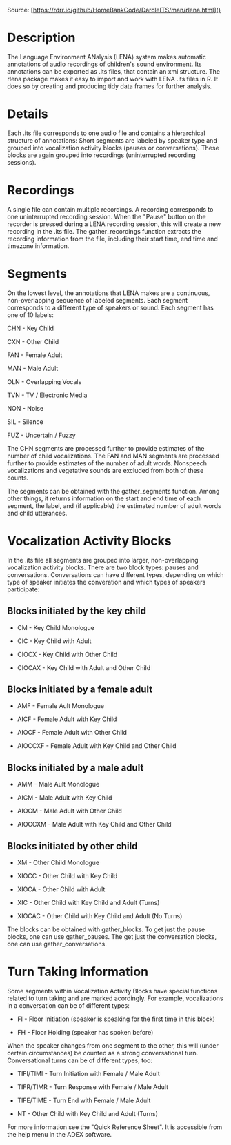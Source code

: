 Source: [https://rdrr.io/github/HomeBankCode/DarcleITS/man/rlena.html]()

# Description
The Language Environment ANalysis (LENA) system makes automatic annotations of audio recordings of children's sound environment. Its annotations can be exported as .its files, that contain an xml structure. The rlena package makes it easy to import and work with LENA .its files in R. It does so by creating and producing tidy data frames for further analysis.

# Details
Each .its file corresponds to one audio file and contains a hierarchical structure of annotations: Short segments are labeled by speaker type and grouped into vocalization activity blocks (pauses or conversations). These blocks are again grouped into recordings (uninterrupted recording sessions).

# Recordings
A single file can contain multiple recordings. A recording corresponds to one uninterrupted recording session. When the "Pause" button on the recorder is pressed during a LENA recording session, this will create a new recording in the .its file. The gather_recordings function extracts the recording information from the file, including their start time, end time and timezone information.

# Segments
On the lowest level, the annotations that LENA makes are a continuous, non-overlapping sequence of labeled segments. Each segment corresponds to a different type of speakers or sound. Each segment has one of 10 labels:

CHN - Key Child

CXN - Other Child

FAN - Female Adult

MAN - Male Adult

OLN - Overlapping Vocals

TVN - TV / Electronic Media

NON - Noise

SIL - Silence

FUZ - Uncertain / Fuzzy

The CHN segments are processed further to provide estimates of the number of child vocalizations. The FAN and MAN segments are processed further to provide estimates of the number of adult words. Nonspeech vocalizations and vegetative sounds are excluded from both of these counts.

The segments can be obtained with the gather_segments function. Among other things, it returns information on the start and end time of each segment, the label, and (if applicable) the estimated number of adult words and child utterances.

# Vocalization Activity Blocks
In the .its file all segments are grouped into larger, non-overlapping vocalization activity blocks. There are two block types: pauses and conversations. Conversations can have different types, depending on which type of speaker initiates the converation and which types of speakers participate:

## Blocks initiated by the key child

* CM - Key Child Monologue

* CIC - Key Child with Adult

* CIOCX - Key Child with Other Child

* CIOCAX - Key Child with Adult and Other Child

## Blocks initiated by a female adult

* AMF - Female Ault Monologue

* AICF - Female Adult with Key Child

* AIOCF - Female Adult with Other Child

* AIOCCXF - Female Adult with Key Child and Other Child

## Blocks initiated by a male adult

* AMM - Male Ault Monologue

* AICM - Male Adult with Key Child

* AIOCM - Male Adult with Other Child

* AIOCCXM - Male Adult with Key Child and Other Child

## Blocks initiated by other child

* XM - Other Child Monologue

* XIOCC - Other Child with Key Child

* XIOCA - Other Child with Adult

* XIC - Other Child with Key Child and Adult (Turns)

* XIOCAC - Other Child with Key Child and Adult (No Turns)

The blocks can be obtained with gather_blocks. To get just the pause blocks, one can use gather_pauses. The get just the conversation blocks, one can use gather_conversations.

# Turn Taking Information
Some segments within Vocalization Activity Blocks have special functions related to turn taking and are marked acordingly. For example, vocalizations in a conversation can be of different types:

* FI - Floor Initiation (speaker is speaking for the first time in this block)

* FH - Floor Holding (speaker has spoken before)

When the speaker changes from one segment to the other, this will (under certain circumstances) be counted as a strong conversational turn. Conversational turns can be of different types, too:

* TIFI/TIMI - Turn Initiation with Female / Male Adult

* TIFR/TIMR - Turn Response with Female / Male Adult

* TIFE/TIME - Turn End with Female / Male Adult

* NT - Other Child with Key Child and Adult (Turns)

For more information see the "Quick Reference Sheet". It is accessible from the help menu in the ADEX software.